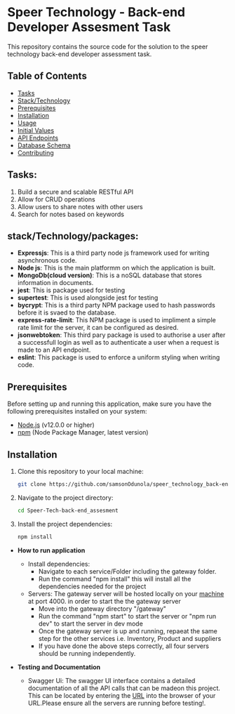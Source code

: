 # Speer Technology - Back-end Developer Assesment Task
This repository contains the source code for the solution to the speer technology back-end developer assessment task. 

## Table of Contents

- [Tasks](#tasks)
- [Stack/Technology](#stacktechnologypackages)
- [Prerequisites](#prerequisites)
- [Installation](#installation)
- [Usage](#usage)
- [Initial Values](#Initial-Values)
- [API Endpoints](#api-endpoints)
- [Database Schema](#database-schema)
- [Contributing](#contributing)

## Tasks:

1. Build a secure and scalable RESTful API
2. Allow for CRUD operations
3. Allow users to share notes with other users
4. Search for notes based on keywords

## stack/Technology/packages:

- **Expressjs**: This is a third party node js framework used for writing asynchronous code.
- **Node js**: This is the main platformm on which the application is built.  
- **MongoDb(cloud version)**: This is a noSQL database that stores information in documents.
- **jest**: This is package used for testing
- **supertest**: This is used alongside jest for testing
- **bycrypt**: This is a third party NPM package used to hash passwords before it is svaed to the database.
- **express-rate-limit**: This NPM package is used to impliment a simple rate limit for the server, it can be configured as desired.
- **jsonwebtoken**: This third pary package is used to authorise a user after a successfull login as well as to authenticate a user when a request is made to an API endpoint.
- **eslint**: This package is used to enforce a uniform styling when writing code.

## Prerequisites

Before setting up and running this application, make sure you have the following prerequisites installed on your system:

- [Node.js](https://nodejs.org/) (v12.0.0 or higher)
- [npm](https://www.npmjs.com/) (Node Package Manager, latest version)

## Installation

1. Clone this repository to your local machine:

   ```bash
   git clone https://github.com/samsonOdunola/speer_technology_back-end_assessment.git
   ```

2. Navigate to the project directory:

   ```bash
   cd Speer-Tech-back-end_assesment
   ```

3. Install the project dependencies:

   ```bash
   npm install
   ```

* **How to run application**

  - Install dependencies:
    - Navigate to each service/Folder including the gateway folder.
    - Run the command "npm install" this will install all the dependencies needed for the project
  - Servers:
    The gateway server will be hosted locally on your [machine](http://localhost:4000) at port 4000. in order to start the the gateway server
    - Move into the gateway directory "/gateway"
    - Run the command "npm start" to start the server or "npm run dev" to start the server in dev mode
    - Once the gateway server is up and running, repaeat the same step for the other services i.e. Inventory, Product and suppliers
    - If you have done the above steps correctly, all four servers should be running independently.

* **Testing and Documentation**
  - Swagger Ui: The swagger UI interface contains a detailed documentation of all the API calls that can be madeon this project. This can be located by entering the [URL](http://localhost:4000/api-docs) into the browser of your URL.Please ensure all the servers are running before testing!.
